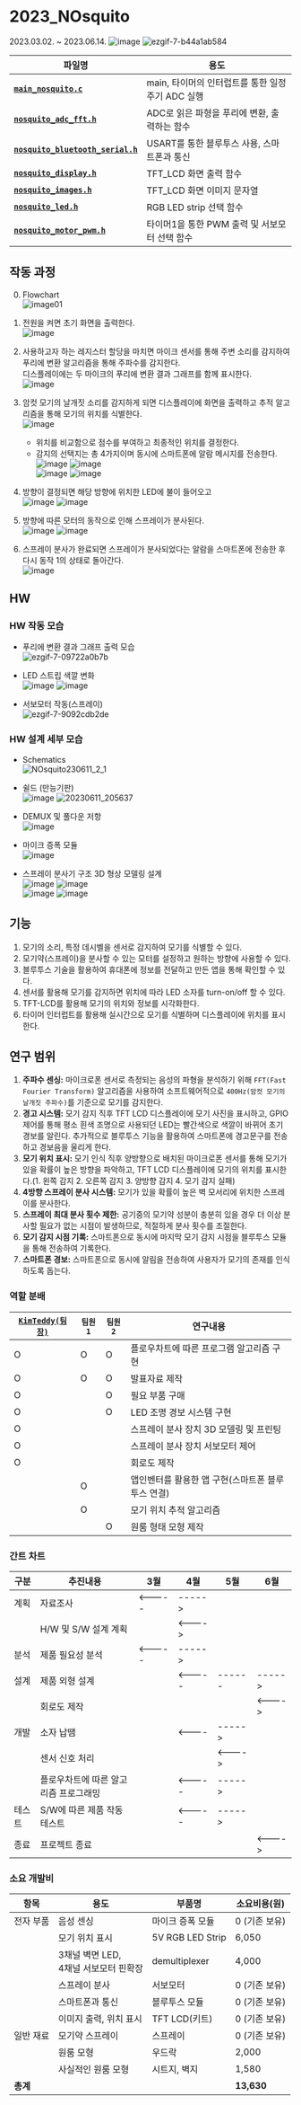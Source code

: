 # 2023_NOsquito
2023.03.02. ~ 2023.06.14.
![image](https://github.com/user-attachments/assets/a2c3fb6a-e320-4e36-89d8-8d9186ff0c82)
![ezgif-7-b44a1ab584](https://github.com/user-attachments/assets/638c7825-c2d3-4d36-9e69-f53bb4a1f538)

| 파일명                     | 용도                                              |
|----------------------------|---------------------------------------------------|
| **[```main_nosquito.c```](main_nosquito.c)** | main, 타이머의 인터럽트를 통한 일정 주기 ADC 실행       |
| **[```nosquito_adc_fft.h```](Include/nosquito_adc_fft.h)** | ADC로 읽은 파형을 푸리에 변환, 출력하는 함수      |
| **[```nosquito_bluetooth_serial.h```](Include/nosquito_bluetooth_serial.h)** | USART를 통한 블루투스 사용, 스마트폰과 통신        |
| **[```nosquito_display.h```](Include/nosquito_display.h)** | TFT_LCD 화면 출력 함수                           |
| **[```nosquito_images.h```](Include/nosquito_images.h)** | TFT_LCD 화면 이미지 문자열                       |
| **[```nosquito_led.h```](Include/nosquito_led.h)** | RGB LED strip 선택 함수                          |
| **[```nosquito_motor_pwm.h```](Include/nosquito_motor_pwm.h)** | 타이머1을 통한 PWM 출력 및 서보모터 선택 함수     |

## 작동 과정
0. Flowchart<br>
![image01](https://github.com/user-attachments/assets/b4f239b7-6da6-4d99-9fdb-c1d18bbce7c6)

1. 전원을 켜면 초기 화면을 출력한다.<br>
![image](https://github.com/user-attachments/assets/ef608e09-694c-47f0-af81-a13e52951542)

2. 사용하고자 하는 레지스터 할당을 마치면 마이크 센서를 통해 주변 소리를 감지하여 푸리에 변환 알고리즘을 통해 주파수를 감지한다.<br>
디스플레이에는 두 마이크의 푸리에 변환 결과 그래프를 함께 표시한다.<br>
![image](https://github.com/user-attachments/assets/525d8781-3018-453f-941f-fc2f9629ef1f)

3. 암컷 모기의 날개짓 소리를 감지하게 되면 디스플레이에 화면을 출력하고 추적 알고리즘을 통해 모기의 위치를 식별한다.<br>
![image](https://github.com/user-attachments/assets/2ef2674e-19f9-435e-949d-be5bdd52ffed)
  
    - 위치를 비교함으로 점수를 부여하고 최종적인 위치를 결정한다.<br>
    - 감지의 선택지는 총 4가지이며 동시에 스마트폰에 알람 메시지를 전송한다.<br>
![image](https://github.com/user-attachments/assets/6b0b4efa-f991-4165-a5d8-083da37bbc04)
![image](https://github.com/user-attachments/assets/9a9ac20c-c7a3-496f-bad1-8f30f0d7bc76)<br>
![image](https://github.com/user-attachments/assets/f7030939-6ed2-42b0-a07a-2a4ffc945edf)
![image](https://github.com/user-attachments/assets/4128f1b1-4e16-4e19-a7b6-2a2a41e08985)

4. 방향이 결정되면 해당 방향에 위치한 LED에 불이 들어오고<br>
![image](https://github.com/user-attachments/assets/8a041907-d5c3-49d0-8523-455fe02359c3)
![image](https://github.com/user-attachments/assets/1748f2db-c74c-4003-b615-f558d9094e9d)

5. 방향에 따른 모터의 동작으로 인해 스프레이가 분사된다.<br>
![image](https://github.com/user-attachments/assets/065db39d-075a-480d-89bb-bd86d057a76c)
![image](https://github.com/user-attachments/assets/f2ca44fb-3ca2-40cb-bb71-ab75c14018a8)

6. 스프레이 분사가 완료되면 스프레이가 분사되었다는 알람을 스마트폰에 전송한 후 다시 동작 1의 상태로 돌아간다.<br>
![image](https://github.com/user-attachments/assets/19e8a207-8687-4cf8-91a1-5d0e9b152295)

## HW
### HW 작동 모습
- 푸리에 변환 결과 그래프 출력 모습<br>
![ezgif-7-09722a0b7b](https://github.com/user-attachments/assets/effe27c2-aa8c-4b59-8280-aa174b9a8c12)

- LED 스트립 색깔 변화<br>
![image](https://github.com/user-attachments/assets/16b61afb-89ad-4678-ab1f-fb998388a035)
![image](https://github.com/user-attachments/assets/da4df843-76e7-411b-9207-c9b8185c6a06)

- 서보모터 작동(스프레이)<br>
![ezgif-7-9092cdb2de](https://github.com/user-attachments/assets/d652bfc0-c8c7-4e7c-aa3d-477cc4bf6c7b)

### HW 설계 세부 모습
- Schematics<br>
![NOsquito230611_2_1](https://github.com/user-attachments/assets/5e766fb8-d9cc-480b-af2d-f2e30c5d79e3)

- 쉴드 (만능기판)<br>
![image](https://github.com/user-attachments/assets/d7d88f98-c234-498c-b199-f9071868ea1c)
![20230611_205637](https://github.com/user-attachments/assets/7babc10f-7acf-4aaf-9ce6-b2f03f670898)

- DEMUX 및 풀다운 저항<br>
![image](https://github.com/user-attachments/assets/925e2492-43e5-479e-9ff5-22c116afdc60)

- 마이크 증폭 모듈<br>
![image](https://github.com/user-attachments/assets/dfb7eb01-e7e4-450a-8581-b2b04b138cf5)

- 스프레이 분사기 구조 3D 형상 모델링 설계<br>
![image](https://github.com/user-attachments/assets/3abfa441-88fa-46f6-ba4c-6d02c62d3fbe)
![image](https://github.com/user-attachments/assets/99fbfea3-a717-4edb-b256-52a19a296a65)<br>
![image](https://github.com/user-attachments/assets/bdb996f8-8899-431d-8b2b-6965af5147cf)
![image](https://github.com/user-attachments/assets/2c23f569-9421-4ad4-af5c-bef35df45543)

## 기능
1) 모기의 소리, 특정 데시벨을 센서로 감지하여 모기를 식별할 수 있다.
2) 모기약(스프레이)을 분사할 수 있는 모터를 설정하고 원하는 방향에 사용할 수 있다.
3) 블루투스 기술을 활용하여 휴대폰에 정보를 전달하고 만든 앱을 통해 확인할 수 있다.
4) 센서를 활용해 모기를 감지하면 위치에 따라 LED 소자를 turn-on/off 할 수 있다. 
5) TFT-LCD를 활용해 모기의 위치와 정보를 시각화한다.
6) 타이머 인터럽트를 활용해 실시간으로 모기를 식별하며 디스플레이에 위치를 표시한다.

## 연구 범위
1. **주파수 센싱:** 마이크로폰 센서로 측정되는 음성의 파형을 분석하기 위해 ```FFT(Fast Fourier Transform)``` 알고리즘을 사용하여 소프트웨어적으로 ```400Hz(암컷 모기의 날개짓 주파수)```를 기준으로 모기를 감지한다.
2. **경고 시스템:** 모기 감지 직후 TFT LCD 디스플레이에 모기 사진을 표시하고, GPIO 제어를 통해 평소 흰색 조명으로 사용되던 LED는 빨간색으로 색깔이 바뀌어 초기 경보를 알린다. 추가적으로 블루투스 기능을 활용하여 스마트폰에 경고문구를 전송하고 경보음을 울리게 한다.
3. **모기 위치 표시:** 모기 인식 직후 양방향으로 배치된 마이크로폰 센서를 통해 모기가 있을 확률이 높은 방향을 파악하고, TFT LCD 디스플레이에 모기의 위치를 표시한다.(1. 왼쪽 감지 2. 오른쪽 감지 3. 양방향 감지 4. 모기 감지 실패)
4. **4방향 스프레이 분사 시스템:** 모기가 있을 확률이 높은 벽 모서리에 위치한 스프레이를 분사한다.
5. **스프레이 최대 분사 횟수 제한:** 공기중의 모기약 성분이 충분히 있을 경우 더 이상 분사할 필요가 없는 시점이 발생하므로, 적절하게 분사 횟수를 조절한다.
6. **모기 감지 시점 기록:** 스마트폰으로 동시에 마지막 모기 감지 시점을 블루투스 모듈을 통해 전송하여 기록한다.
7. **스마트폰 경보:** 스마트폰으로 동시에 알림을 전송하여 사용자가 모기의 존재를 인식하도록 돕는다.

### 역할 분배
| [```KimTeddy(팀장)```](https://github.com/KimTeddy/) | ```팀원1``` | ```팀원2``` | 연구내용                                   |
|--------|--------|--------|----------------------------------------|
| O      | O      | O      | 플로우차트에 따른 프로그램 알고리즘 구현        |
| O      | O      | O      | 발표자료 제작                              |
| O      |        | O      | 필요 부품 구매                           |
| O      |        | O      | LED 조명 경보 시스템 구현                 |
| O      |        |        | 스프레이 분사 장치 3D 모델링 및 프린팅       |
| O      |        |        | 스프레이 분사 장치 서보모터 제어           |
| O      |        |        | 회로도 제작                              |
|        | O      |        | 앱인벤터를 활용한 앱 구현(스마트폰 블루투스 연결) |
|        | O      |        | 모기 위치 추적 알고리즘                  |
|        |        | O      | 원룸 형태 모형 제작                      |

### 간트 차트
| 구분   | 추진내용                          | 3월  | 4월  | 5월  | 6월  |
|--------|-----------------------------------|------|------|------|------|
| 계획   | 자료조사                          |<-----|----->|      |      |
|        | H/W 및 S/W 설계 계획              |      |<---->|      |      |
| 분석   | 제품 필요성 분석                  |<-----|----->|      |      |
| 설계   | 제품 외형 설계                    |      |<-----|------|----->|
|        | 회로도 제작                       |      |      |      |<---->|
| 개발   | 소자 납땜                        |      |<----|----->|      |
|        | 센서 신호 처리                    |      |      |<---->|      |
|        | 플로우차트에 따른 알고리즘 프로그래밍 |      |<-----|----->|      |
| 테스트 | S/W에 따른 제품 작동 테스트        |      |<-----|----->|      |
| 종료   | 프로젝트 종료                     |      |      |      |<---->|

### 소요 개발비
| 항목     | 용도                 | 부품명                       | 소요비용(원)          |
|----------|----------------------|------------------------------|-------------------|
| 전자 부품 | 음성 센싱            | 마이크 증폭 모듈             | 0 (기존 보유)    |
|          | 모기 위치 표시       | 5V RGB LED Strip             | 6,050           |
|       | 3채널 벽면 LED,<br>4채널 서보모터 핀확장| demultiplexer                | 4,000           |
|          | 스프레이 분사         | 서보모터                     | 0 (기존 보유)    |
|          | 스마트폰과 통신       | 블루투스 모듈                | 0 (기존 보유)    |
|          | 이미지 출력, 위치 표시 | TFT LCD(키트)                | 0 (기존 보유)    |
| 일반 재료 | 모기약 스프레이       | 스프레이                     | 0 (기존 보유)    |
|          | 원룸 모형            | 우드락                       | 2,000           |
|          | 사실적인 원룸 모형    | 시트지, 벽지                 | 1,580           |
| **총계** |                      |                              | **13,630**      |
